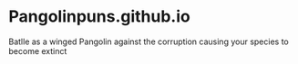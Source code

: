 # Pangolinpuns.github.io
Batlle as a winged Pangolin against the corruption causing your species to become extinct
